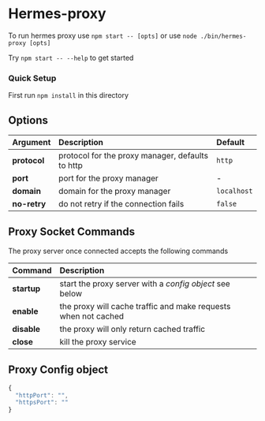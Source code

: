 # Hermes-proxy

To run hermes proxy use `npm start -- [opts]` or use `node ./bin/hermes-proxy [opts]`

Try `npm start -- --help` to get started

### Quick Setup

First run `npm install` in this directory

## Options

| Argument | Description | Default |
|:--|:--|:--|
| **protocol** | protocol for the proxy manager, defaults to http | `http` |
| **port** | port for the proxy manager | - |
| **domain** | domain for the proxy manager | `localhost` |
| **no-retry** | do not retry if the connection fails | `false` |

## Proxy Socket Commands

The proxy server once connected accepts the following commands

| Command | Description |
|:--|:--|
| **startup** | start the proxy server with a *config object* see below |
| **enable** | the proxy will cache traffic and make requests when not cached |
| **disable** | the proxy will only return cached traffic |
| **close** | kill the proxy service |

## Proxy Config object

```javascript
{
  "httpPort": "",
  "httpsPort": ""
}
```
